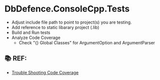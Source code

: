 ﻿# DbDefence.ConsoleCpp.Tests

 * Adjust include file path to point to project(s) you are testing.
 * Add reference to static libarary project (.lib)
 * Build and Run tests
 * Analyze Code Coverage
   * Check "{} Global Classes" for ArgumentOption and ArgumentParser

## 📚 REF:

* [Trouble Shooting Code Coverage](https://docs.microsoft.com/en-us/visualstudio/test/troubleshooting-code-coverage?view=vs-2019)